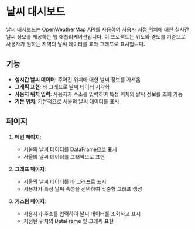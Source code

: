 # 날씨 대시보드

날씨 대시보드는 OpenWeatherMap API를 사용하여 사용자 지정 위치에 대한 실시간 날씨 정보를 제공하는 웹 애플리케이션입니다.
이 프로젝트는 위도와 경도를 기준으로 사용자가 원하는 지역의 날씨 데이터를 표와 그래프로 표시합니다.

## 기능

- **실시간 날씨 데이터**: 주어진 위치에 대한 날씨 정보를 가져옴
- **그래픽 표현**: 바 그래프로 날씨 데이터 시각화
- **사용자 위치 입력**: 사용자가 주소를 입력하여 특정 위치의 날씨 정보를 조회 가능
- **기본 위치**: 기본적으로 서울의 날씨 데이터를 표시

## 페이지

1. **메인 페이지**: 
   - 서울의 날씨 데이터를 DataFrame으로 표시
   - 서울의 날씨 데이터를 그래픽으로 표현

2. **그래프 페이지**: 
   - 서울의 날씨 데이터를 바 그래프로 표시
   - 사용자가 특정 날씨 속성을 선택하여 맞춤형 그래프 생성

3. **커스텀 페이지**: 
   - 사용자가 주소를 입력하여 날씨 데이터를 조회하고 표시
   - 지정된 위치의 DataFrame 및 그래픽 표현
